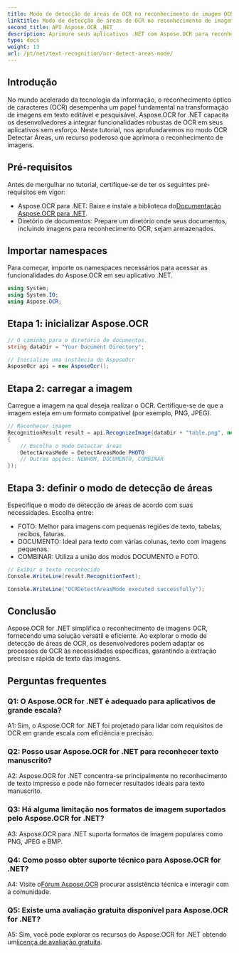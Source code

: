 ```yaml
---
title: Modo de detecção de áreas de OCR no reconhecimento de imagem OCR
linktitle: Modo de detecção de áreas de OCR no reconhecimento de imagem OCR
second_title: API Aspose.OCR .NET
description: Aprimore seus aplicativos .NET com Aspose.OCR para reconhecimento eficiente de texto de imagem. Explore o modo de detecção de áreas de OCR para obter resultados precisos.
type: docs
weight: 13
url: /pt/net/text-recognition/ocr-detect-areas-mode/
---
```

## Introdução

No mundo acelerado da tecnologia da informação, o reconhecimento óptico de caracteres (OCR) desempenha um papel fundamental na transformação de imagens em texto editável e pesquisável. Aspose.OCR for .NET capacita os desenvolvedores a integrar funcionalidades robustas de OCR em seus aplicativos sem esforço. Neste tutorial, nos aprofundaremos no modo OCR Detectar Áreas, um recurso poderoso que aprimora o reconhecimento de imagens.

## Pré-requisitos

Antes de mergulhar no tutorial, certifique-se de ter os seguintes pré-requisitos em vigor:

-  Aspose.OCR para .NET: Baixe e instale a biblioteca do[Documentação Aspose.OCR para .NET](https://reference.aspose.com/ocr/net/).
- Diretório de documentos: Prepare um diretório onde seus documentos, incluindo imagens para reconhecimento OCR, sejam armazenados.

## Importar namespaces

Para começar, importe os namespaces necessários para acessar as funcionalidades do Aspose.OCR em seu aplicativo .NET.

```csharp
using System;
using System.IO;
using Aspose.OCR;
```

## Etapa 1: inicializar Aspose.OCR

```csharp
// O caminho para o diretório de documentos.
string dataDir = "Your Document Directory";

// Inicialize uma instância do AsposeOcr
AsposeOcr api = new AsposeOcr();
```

## Etapa 2: carregar a imagem

Carregue a imagem na qual deseja realizar o OCR. Certifique-se de que a imagem esteja em um formato compatível (por exemplo, PNG, JPEG).

```csharp
// Reconhecer imagem
RecognitionResult result = api.RecognizeImage(dataDir + "table.png", new RecognitionSettings
{
    // Escolha o modo Detectar áreas
    DetectAreasMode = DetectAreasMode.PHOTO
    // Outras opções: NENHUM, DOCUMENTO, COMBINAR
});
```

## Etapa 3: definir o modo de detecção de áreas

Especifique o modo de detecção de áreas de acordo com suas necessidades. Escolha entre:
- FOTO: Melhor para imagens com pequenas regiões de texto, tabelas, recibos, faturas.
- DOCUMENTO: Ideal para texto com várias colunas, texto com imagens pequenas.
- COMBINAR: Utiliza a união dos modos DOCUMENTO e FOTO.

```csharp
// Exibir o texto reconhecido
Console.WriteLine(result.RecognitionText);

Console.WriteLine("OCRDetectAreasMode executed successfully");
```

## Conclusão

Aspose.OCR for .NET simplifica o reconhecimento de imagens OCR, fornecendo uma solução versátil e eficiente. Ao explorar o modo de detecção de áreas de OCR, os desenvolvedores podem adaptar os processos de OCR às necessidades específicas, garantindo a extração precisa e rápida de texto das imagens.

## Perguntas frequentes

### Q1: O Aspose.OCR for .NET é adequado para aplicativos de grande escala?

A1: Sim, o Aspose.OCR for .NET foi projetado para lidar com requisitos de OCR em grande escala com eficiência e precisão.

### Q2: Posso usar Aspose.OCR for .NET para reconhecer texto manuscrito?

A2: Aspose.OCR for .NET concentra-se principalmente no reconhecimento de texto impresso e pode não fornecer resultados ideais para texto manuscrito.

### Q3: Há alguma limitação nos formatos de imagem suportados pelo Aspose.OCR for .NET?

A3: Aspose.OCR para .NET suporta formatos de imagem populares como PNG, JPEG e BMP.

### Q4: Como posso obter suporte técnico para Aspose.OCR for .NET?

 A4: Visite o[Fórum Aspose.OCR](https://forum.aspose.com/c/ocr/16) procurar assistência técnica e interagir com a comunidade.

### Q5: Existe uma avaliação gratuita disponível para Aspose.OCR for .NET?

 A5: Sim, você pode explorar os recursos do Aspose.OCR for .NET obtendo um[licença de avaliação gratuita](https://releases.aspose.com/).